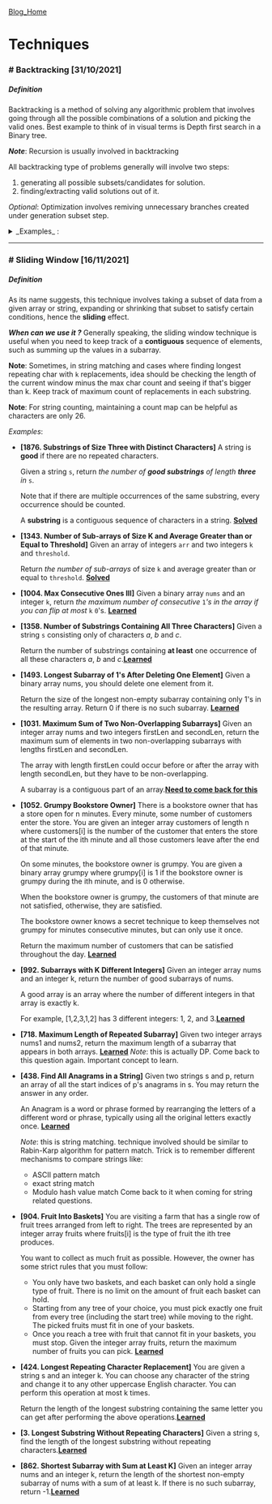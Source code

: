 [Blog_Home](https://beast911.github.io/practice-ds/)

# Techniques

### # Backtracking [31/10/2021]

##### Definition

Backtracking is a method of solving any algorithmic problem that involves going through all the possible combinations of a solution and picking the valid ones. Best example to think of in visual terms is Depth first search in a Binary tree.

**_Note_**: Recursion is usually involved in backtracking

All backtracking type of problems generally will involve two steps:

1. generating all possible subsets/candidates for solution.
2. finding/extracting valid solutions out of it.

_Optional_: Optimization involves remiving unnecessary branches created under generation subset step.

<details>
<summary>_Examples_ :</summary>
<p>

- Given `n` pairs of parentheses, write a function to _generate all combinations of well-formed parentheses_.

- Given a directed acyclic graph (**DAG**) of `n` nodes labeled from `0` to `n - 1`, find all possible paths from node `0` to node `n - 1` and return them in **any order**. **[Learned]**

  **Note**: When processing DAG, remember that everything will point to an empty location with no further nodes, i.e: [] element, also remember, no cycles in the graph.

- You have `n` `tiles`, where each tile has one letter `tiles[i]` printed on it.

  Return _the number of possible non-empty sequences of letters_ you can make using the letters printed on those `tiles`. **[Learned]**

- A **happy string** is a string that:

  - consists only of letters of the set `['a', 'b', 'c']`.
  - `s[i] != s[i + 1]` for all values of `i` from `1` to `s.length - 1` (string is 1-indexed).

  For example, strings **"abc", "ac", "b"** and **"abcbabcbcb"** are all happy strings and strings **"aa", "baa"** and **"ababbc"** are not happy strings.

  Given two integers `n` and `k`, consider a list of all happy strings of length `n` sorted in lexicographical order.

  Return _the kth string_ of this list or return an **empty string** if there are less than `k` happy strings of length `n`. **[Solved]**

- Given a string `s`, we can transform every letter individually to be lowercase or uppercase to create another string.

  Return _a list of all possible strings we could create_. You can return the output in **any order**. **[Solved]**

- Given an array `nums` of distinct integers, return _all the possible permutations_. You can return the answer in **any order**. **[Solved]**

- Given an integer array `nums` of **unique** elements, return _all possible subsets (the power set)_.

  The solution set **must not** contain duplicate subsets. Return the solution in **any order**. **[Learned]**

- Given `n` pairs of parentheses, write a function to _generate all combinations of well-formed parentheses_. **[Solved]**

- In a gold mine `grid` of size `m x n`, each cell in this mine has an integer representing the amount of gold in that cell, `0` if it is empty.

  Return the maximum amount of gold you can collect under the conditions:

  - Every time you are located in a cell you will collect all the gold in that cell.
  - From your position, you can walk one step to the left, right, up, or down.
  - You can't visit the same cell more than once.
  - Never visit a cell with `0` gold.
  - You can start and stop collecting gold from **any** position in the grid that has some gold.

- Suppose you have `n` integers labeled `1` through `n`. A permutation of those `n` integers `perm` (**1-indexed**) is considered a **beautiful arrangement** if for every `i` (`1 <= i <= n`), **either** of the following is true:

  - `perm[i]` is divisible by `i`.
  - `i` is divisible by `perm[i]`.

  Given an integer `n`, return _the **number** of the **beautiful arrangements** that you can construct_. **[Learned]**

- Find all valid combinations of `k` numbers that sum up to `n` such that the following conditions are true:

  - Only numbers `1` through `9` are used.
  - Each number is used **at most once**.

  Return _a list of all possible valid combinations_. The list must not contain the same combination twice, and the combinations may be returned in any order. **[Solved]**

- Given an array of strings `nums` containing `n` **unique** binary strings each of length `n`, return _a binary string of length_ `n` _that **does not appear** in_ `nums`_. If there are multiple answers, you may return **any** of them_. **[Solved but may need to optimize]**

- You are given an integer array `jobs`, where `jobs[i]` is the amount of time it takes to complete the `ith` job.

  There are `k` workers that you can assign jobs to. Each job should be assigned to **exactly** one worker. The **working time** of a worker is the sum of the time it takes to complete all jobs assigned to them. Your goal is to devise an optimal assignment such that the **maximum working time** of any worker is **minimized**.

  _Return the **minimum** possible **maximum working time** of any assignment._ **[Learned]**

  **Note**: Creating all possible combinations of valid scenarios is the key. optimization involves removing unnecessary branches.

  This is a NP-complete problem, i.e solution is obtained in polynomial time.

- Given an integer array nums and an integer k, return true if it is possible to divide this array into k non-empty subsets whose sums are all equal. **[Learned]**

  _Note_: need different type of optimization here because the result is a binary form of either true or false and not a collection from k^n to k\*2^n

- **[1774. Closest Dessert Cost]** You would like to make dessert and are preparing to buy the ingredients. You have `n` ice cream base flavors and `m` types of toppings to choose from. You must follow these rules when making your dessert:

  - There must be **exactly one** ice cream base.
  - You can add **one or more** types of topping or have no toppings at all.
  - There are **at most two** of **each type** of topping.

  You are given three inputs:

  - `baseCosts`, an integer array of length `n`, where each `baseCosts[i]` represents the price of the `ith` ice cream base flavor.
  - `toppingCosts`, an integer array of length `m`, where each `toppingCosts[i]` is the price of **one** of the `ith` topping.
  - `target`, an integer representing your target price for dessert.

  You want to make a dessert with a total cost as close to `target` as possible.

  Return _the closest possible cost of the dessert to_ `target`. If there are multiple, return _the **lower** one._

- **[494. Target Sum]** You are given an integer array `nums` and an integer `target`.

  You want to build an **expression** out of nums by adding one of the symbols `'+'` and `'-'` before each integer in nums and then concatenate all the integers.

  - For example, if `nums = [2, 1]`, you can add a `'+'` before `2` and a `'-'` before `1` and concatenate them to build the expression `"+2-1"`.

  Return the number of different **expressions** that you can build, which evaluates to `target`. [**Solved**](leetcode/findTargetSumWays.js)

- **[37. Sudoku Solver]** Write a program to solve a Sudoku puzzle by filling the empty cells.

  A sudoku solution must satisfy **all of the following rules**:

  1. Each of the digits `1-9` must occur exactly once in each row.
  2. Each of the digits `1-9` must occur exactly once in each column.
  3. Each of the digits `1-9` must occur exactly once in each of the 9 `3x3` sub-boxes of the grid.

  The `'.'` character indicates empty cells.
  </p>
</details>

---

### # Sliding Window [16/11/2021]

##### Definition

As its name suggests, this technique involves taking a subset of data from a given array or string, expanding or shrinking that subset to satisfy certain conditions, hence the **sliding** effect.

**_When can we use it ?_** Generally speaking, the sliding window technique is useful when you need to keep track of a **contiguous** sequence of elements, such as summing up the values in a subarray.

**Note**: Sometimes, in string matching and cases where finding longest repeating char with `k` replacements, idea should be checking the length of the current window minus the max char count and seeing if that's bigger than k. Keep track of maximum count of replacements in each substring.

**Note**: For string counting, maintaining a count map can be helpful as characters are only 26.

_Examples_:

- **[1876. Substrings of Size Three with Distinct Characters]** A string is **good** if there are no repeated characters.

  Given a string `s`, return _the number of **good substrings** of length **three** in_ `s`.

  Note that if there are multiple occurrences of the same substring, every occurrence should be counted.

  A **substring** is a contiguous sequence of characters in a string. [**Solved**](leetcode/countGoodSubstrings.js)

- **[1343. Number of Sub-arrays of Size K and Average Greater than or Equal to Threshold]** Given an array of integers `arr` and two integers `k` and `threshold`.

  Return _the number of sub-arrays_ of size `k` and average greater than or equal to `threshold`. [**Solved**](leetcode/numOfSubarrays.js)

- **[1004. Max Consecutive Ones III]** Given a binary array `nums` and an integer `k`, return _the maximum number of consecutive_ `1`_'s in the array if you can flip at most_ `k` `0`'s. [**Learned**](leetcode/longestOnes.js)

- **[1358. Number of Substrings Containing All Three Characters]** Given a string `s` consisting only of characters _a_, _b_ and _c_.

  Return the number of substrings containing **at least** one occurrence of all these characters _a_, _b_ and _c_.[**Learned**](leetcode/numberOfSubstrings.js)

- **[1493. Longest Subarray of 1's After Deleting One Element]** Given a binary array nums, you should delete one element from it.

  Return the size of the longest non-empty subarray containing only 1's in the resulting array. Return 0 if there is no such subarray. [**Learned**](leetcode/longestSubarray.js)

- **[1031. Maximum Sum of Two Non-Overlapping Subarrays]** Given an integer array nums and two integers firstLen and secondLen, return the maximum sum of elements in two non-overlapping subarrays with lengths firstLen and secondLen.

  The array with length firstLen could occur before or after the array with length secondLen, but they have to be non-overlapping.

  A subarray is a contiguous part of an array.[**Need to come back for this**](leetcode/maxSumTwoNoOverlap.js)

- **[1052. Grumpy Bookstore Owner]** There is a bookstore owner that has a store open for n minutes. Every minute, some number of customers enter the store. You are given an integer array customers of length n where customers[i] is the number of the customer that enters the store at the start of the ith minute and all those customers leave after the end of that minute.

  On some minutes, the bookstore owner is grumpy. You are given a binary array grumpy where grumpy[i] is 1 if the bookstore owner is grumpy during the ith minute, and is 0 otherwise.

  When the bookstore owner is grumpy, the customers of that minute are not satisfied, otherwise, they are satisfied.

  The bookstore owner knows a secret technique to keep themselves not grumpy for minutes consecutive minutes, but can only use it once.

  Return the maximum number of customers that can be satisfied throughout the day. [**Learned**](leetcode/maxSatisfied.js)

- **[992. Subarrays with K Different Integers]** Given an integer array nums and an integer k, return the number of good subarrays of nums.

  A good array is an array where the number of different integers in that array is exactly k.

  For example, [1,2,3,1,2] has 3 different integers: 1, 2, and 3.[**Learned**](leetcode/subarraysWithKDistinct.js)

- **[718. Maximum Length of Repeated Subarray]** Given two integer arrays nums1 and nums2, return the maximum length of a subarray that appears in both arrays. [**Learned**](leetcode/findLength.js)
  _Note_: this is actually DP. Come back to this question again. Important concept to learn.

- **[438. Find All Anagrams in a String]** Given two strings s and p, return an array of all the start indices of p's anagrams in s. You may return the answer in any order.

  An Anagram is a word or phrase formed by rearranging the letters of a different word or phrase, typically using all the original letters exactly once. [**Learned**](leetcode/findAnagrams.js)

  _Note_: this is string matching. technique involved should be similar to Rabin-Karp algorithm for pattern match. Trick is to remember different mechanisms to compare strings like:
    - ASCII pattern match
    - exact string match
    - Modulo hash value match
  Come back to it when coming for string related questions.

- **[904. Fruit Into Baskets]** You are visiting a farm that has a single row of fruit trees arranged from left to right. The trees are represented by an integer array fruits where fruits[i] is the type of fruit the ith tree produces.

  You want to collect as much fruit as possible. However, the owner has some strict rules that you must follow:

  - You only have two baskets, and each basket can only hold a single type of fruit. There is no limit on the amount of fruit each basket can hold.
  - Starting from any tree of your choice, you must pick exactly one fruit from every tree (including the start tree) while moving to the right. The picked fruits must fit in one of your baskets.
  - Once you reach a tree with fruit that cannot fit in your baskets, you must stop.
  Given the integer array fruits, return the maximum number of fruits you can pick. [**Learned**](leetcode/totalFruit.js)

- **[424. Longest Repeating Character Replacement]** You are given a string s and an integer k. You can choose any character of the string and change it to any other uppercase English character. You can perform this operation at most k times.

  Return the length of the longest substring containing the same letter you can get after performing the above operations.[**Learned**](leetcode/characterReplacement.js)

- **[3. Longest Substring Without Repeating Characters]** Given a string s, find the length of the longest substring without repeating characters.[**Learned**](leetcode/lengthOfLongestSubstring.js)

- **[862. Shortest Subarray with Sum at Least K]** Given an integer array nums and an integer k, return the length of the shortest non-empty subarray of nums with a sum of at least k. If there is no such subarray, return -1.[**Learned**](leetcode/shortestSubarray.js)